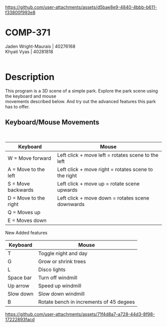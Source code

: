 
https://github.com/user-attachments/assets/d5bae8e9-4840-4bbb-b611-f33800f993e8
# COMP-371

Jaden Wright-Maurais | 40276168 <br>
Khyati Vyas | 40281818<br><br>

<h1>Description</h1>
This program is a 3D scene of a simple park. Explore the park scene using the keyboard and mouse<br>
movements described below. And try out the advanced features this park has to offer.

<h2>Keyboard/Mouse Movements</h2><br>

|Keyboard                                                     | Mouse                                               |
|-------------------------------------------------------------|-----------------------------------------------------|
|W = Move forward                                             | Left click + move left = rotates scene to the left  |
|A = Move to the left                                         | Left click + move right = rotates scene to the right|
|S = Move backwards                                           | Left click + move up = rotate scene upwards         |
|D = Move to the right                                        | Left click + move down = rotates scene downwards    |
|Q = Moves up                                                 |                                                     |
|E = Moves down                                               |                                                     |

New Added features 

|Keyboard              | Mouse                                       |
|----------------------|---------------------------------------------|
|T                     | Toggle night and day                        |
|G                     | Grow or shrink trees                        |
|L                     | Disco lights                                |
|Space bar             | Turn off windmill                           |
|Up arrow              | Speed up windmill                           |
|Slow down             | Slow down windmill                          |
|B                     | Rotate bench in increments of 45 degees     |






https://github.com/user-attachments/assets/71f4d8a7-a728-44d3-8f98-17222893facd

